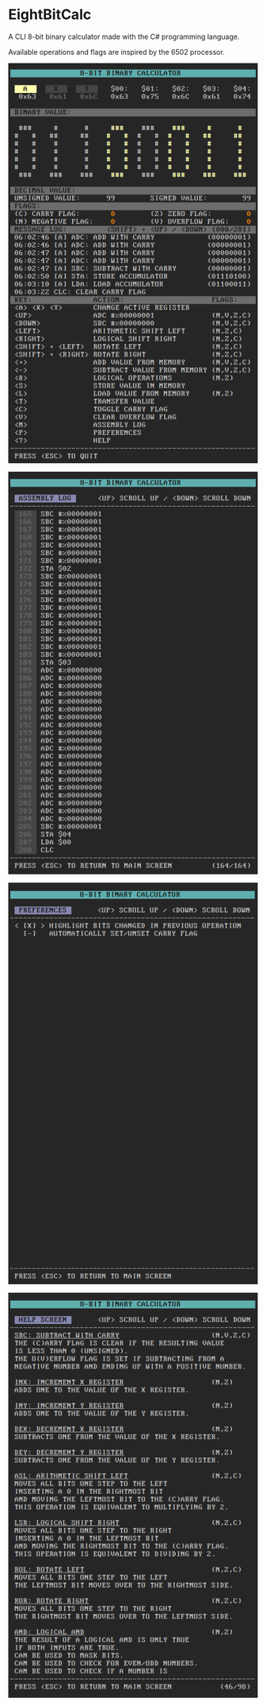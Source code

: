 # EightBitCalc

A CLI 8-bit binary calculator made with the C# programming language.

Available operations and flags are inspired by the 6502 processor.

![screenshot](screenshots/screenshot_00.png?raw=true "screenshot")

![screenshot](screenshots/screenshot_01.png?raw=true "screenshot")

![screenshot](screenshots/screenshot_02.png?raw=true "screenshot")

![screenshot](screenshots/screenshot_03.png?raw=true "screenshot")
